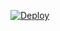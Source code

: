 

[![Deploy](https://www.herokucdn.com/deploy/button.png)](https://dashboard.heroku.com/new?template=https://github.com/ujhy775/nbnhb)


